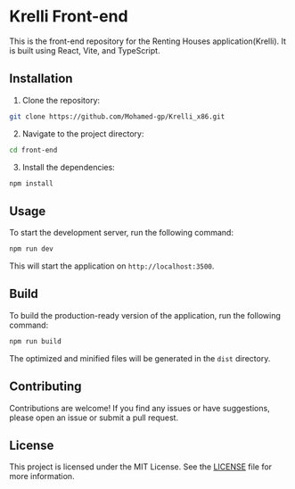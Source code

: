 # Krelli Front-end

This is the front-end repository for the Renting Houses application(Krelli). It is built using React, Vite, and TypeScript.

## Installation

1. Clone the repository:

```bash
git clone https://github.com/Mohamed-gp/Krelli_x86.git
```

2. Navigate to the project directory:

```bash
cd front-end
```

3. Install the dependencies:

```bash
npm install
```

## Usage

To start the development server, run the following command:

```bash
npm run dev
```

This will start the application on `http://localhost:3500`.

## Build

To build the production-ready version of the application, run the following command:

```bash
npm run build
```

The optimized and minified files will be generated in the `dist` directory.

## Contributing

Contributions are welcome! If you find any issues or have suggestions, please open an issue or submit a pull request.

## License

This project is licensed under the MIT License. See the [LICENSE](./LICENSE) file for more information.
